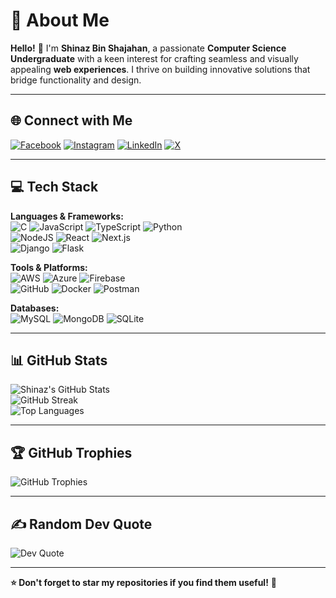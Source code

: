 # 💫 **About Me**  
**Hello!** 👋 I'm **Shinaz Bin Shajahan**, a passionate **Computer Science Undergraduate** with a keen interest for crafting seamless and visually appealing **web experiences**. I thrive on building innovative solutions that bridge functionality and design.  

---

## 🌐 **Connect with Me**  
[![Facebook](https://img.shields.io/badge/Facebook-%231877F2.svg?logo=Facebook&logoColor=white)](https://facebook.com/shinazbinshajahan) 
[![Instagram](https://img.shields.io/badge/Instagram-%23E4405F.svg?logo=Instagram&logoColor=white)](https://instagram.com/shinazbinshajahan) 
[![LinkedIn](https://img.shields.io/badge/LinkedIn-%230077B5.svg?logo=linkedin&logoColor=white)](https://linkedin.com/in/shinazbinshajahan) 
[![X](https://img.shields.io/badge/X-black.svg?logo=X&logoColor=white)](https://x.com/shinazshajahan)  

---

## 💻 **Tech Stack**  
**Languages & Frameworks:**  
![C](https://img.shields.io/badge/c-%2300599C.svg?style=for-the-badge&logo=c&logoColor=white) 
![JavaScript](https://img.shields.io/badge/javascript-%23323330.svg?style=for-the-badge&logo=javascript&logoColor=%23F7DF1E) 
![TypeScript](https://img.shields.io/badge/typescript-%23007ACC.svg?style=for-the-badge&logo=typescript&logoColor=white) 
![Python](https://img.shields.io/badge/python-3670A0?style=for-the-badge&logo=python&logoColor=ffdd54)  
![NodeJS](https://img.shields.io/badge/node.js-6DA55F?style=for-the-badge&logo=node.js&logoColor=white) 
![React](https://img.shields.io/badge/react-%2320232a.svg?style=for-the-badge&logo=react&logoColor=%2361DAFB) 
![Next.js](https://img.shields.io/badge/Next-black?style=for-the-badge&logo=next.js&logoColor=white)  
![Django](https://img.shields.io/badge/django-%23092E20.svg?style=for-the-badge&logo=django&logoColor=white) 
![Flask](https://img.shields.io/badge/flask-%23000.svg?style=for-the-badge&logo=flask&logoColor=white)  

**Tools & Platforms:**  
![AWS](https://img.shields.io/badge/AWS-%23FF9900.svg?style=for-the-badge&logo=amazon-aws&logoColor=white) 
![Azure](https://img.shields.io/badge/azure-%230072C6.svg?style=for-the-badge&logo=microsoftazure&logoColor=white) 
![Firebase](https://img.shields.io/badge/firebase-%23039BE5.svg?style=for-the-badge&logo=firebase)  
![GitHub](https://img.shields.io/badge/github-%23121011.svg?style=for-the-badge&logo=github&logoColor=white) 
![Docker](https://img.shields.io/badge/docker-%230db7ed.svg?style=for-the-badge&logo=docker&logoColor=white) 
![Postman](https://img.shields.io/badge/Postman-FF6C37?style=for-the-badge&logo=postman&logoColor=white)  

**Databases:**  
![MySQL](https://img.shields.io/badge/mysql-4479A1.svg?style=for-the-badge&logo=mysql&logoColor=white) 
![MongoDB](https://img.shields.io/badge/MongoDB-%234ea94b.svg?style=for-the-badge&logo=mongodb&logoColor=white) 
![SQLite](https://img.shields.io/badge/sqlite-%2307405e.svg?style=for-the-badge&logo=sqlite&logoColor=white)  

---

## 📊 **GitHub Stats**  
![Shinaz's GitHub Stats](https://github-readme-stats.vercel.app/api?username=shinazbinshajahan&theme=dracula&hide_border=true&include_all_commits=false&count_private=true)  
![GitHub Streak](https://github-readme-streak-stats.herokuapp.com/?user=shinazbinshajahan&theme=dracula&hide_border=true)  
![Top Languages](https://github-readme-stats.vercel.app/api/top-langs/?username=shinazbinshajahan&theme=dracula&hide_border=true&include_all_commits=false&count_private=true&layout=compact)  

---

## 🏆 **GitHub Trophies**  
![GitHub Trophies](https://github-profile-trophy.vercel.app/?username=shinazbinshajahan&theme=radical&no-frame=false&no-bg=true&margin-w=4)  

---

## ✍️ **Random Dev Quote**  
![Dev Quote](https://quotes-github-readme.vercel.app/api?type=horizontal&theme=radical)  

---

**⭐ Don't forget to star my repositories if you find them useful!** 🚀  
